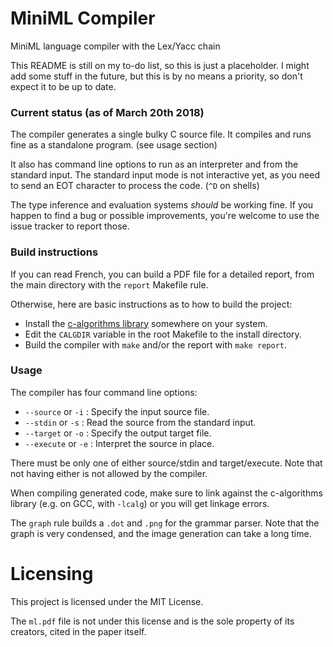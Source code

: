 # MiniML Compiler

MiniML language compiler with the Lex/Yacc chain

This README is still on my to-do list, so this is just a placeholder.
I might add some stuff in the future, but this is by no means a priority, so don't expect it to be up to date.

### Current status (as of March 20th 2018)

The compiler generates a single bulky C source file. It compiles and runs fine as a standalone program. (see usage section) 

It also has command line options to run as an interpreter and from the standard input.
The standard input mode is not interactive yet, as you need to send an EOT character to process the code. (`^D` on shells)

The type inference and evaluation systems *should* be working fine.
If you happen to find a bug or possible improvements, you're welcome to use the issue tracker to report those.

### Build instructions

If you can read French, you can build a PDF file for a detailed report, from the main directory with the `report` Makefile rule.

Otherwise, here are basic instructions as to how to build the project:

* Install the [c-algorithms library](https://github.com/fragglet/c-algorithms) somewhere on your system.
* Edit the `CALGDIR` variable in the root Makefile to the install directory.
* Build the compiler with `make` and/or the report with `make report`.

### Usage

The compiler has four command line options:

* `--source` or `-i` : Specify the input source file.
* `--stdin` or `-s` : Read the source from the standard input.
* `--target` or `-o` : Specify the output target file.
* `--execute` or `-e` : Interpret the source in place.

There must be only one of either source/stdin and target/execute. Note that not having either is not allowed by the compiler.

When compiling generated code, make sure to link against the c-algorithms library (e.g. on GCC, with `-lcalg`) or you will get linkage errors.

The `graph` rule builds a `.dot` and `.png` for the grammar parser.
Note that the graph is very condensed, and the image generation can take a long time.

# Licensing

This project is licensed under the MIT License.

The `ml.pdf` file is not under this license and is the sole property of its creators, cited in the paper itself.
